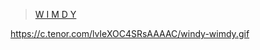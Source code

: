
<blockquote class="imgur-embed-pub" lang="en" data-id="WSgs6Tg"  ><a href="//imgur.com/WSgs6Tg">W I M D Y</a></blockquote><script async src="//s.imgur.com/min/embed.js" charset="utf-8"></script>

<a href="https://c.tenor.com/lvIeXOC4SRsAAAAC/windy-wimdy.gif"></a>
https://c.tenor.com/lvIeXOC4SRsAAAAC/windy-wimdy.gif
